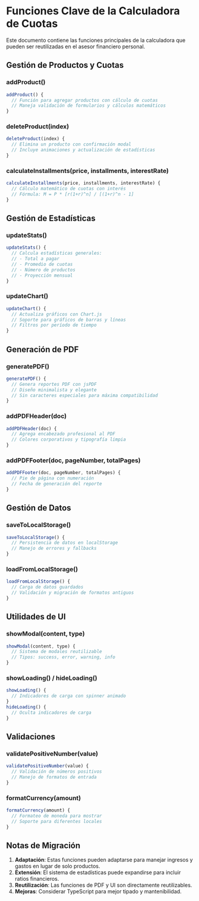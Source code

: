 # Funciones Clave de la Calculadora de Cuotas

Este documento contiene las funciones principales de la calculadora que pueden ser reutilizadas en el asesor financiero personal.

## Gestión de Productos y Cuotas

### addProduct()

```javascript
addProduct() {
  // Función para agregar productos con cálculo de cuotas
  // Maneja validación de formularios y cálculos matemáticos
}
```

### deleteProduct(index)

```javascript
deleteProduct(index) {
  // Elimina un producto con confirmación modal
  // Incluye animaciones y actualización de estadísticas
}
```

### calculateInstallments(price, installments, interestRate)

```javascript
calculateInstallments(price, installments, interestRate) {
  // Cálculo matemático de cuotas con interés
  // Fórmula: M = P * [r(1+r)^n] / [(1+r)^n - 1]
}
```

## Gestión de Estadísticas

### updateStats()

```javascript
updateStats() {
  // Calcula estadísticas generales:
  // - Total a pagar
  // - Promedio de cuotas
  // - Número de productos
  // - Proyección mensual
}
```

### updateChart()

```javascript
updateChart() {
  // Actualiza gráficos con Chart.js
  // Soporte para gráficos de barras y líneas
  // Filtros por período de tiempo
}
```

## Generación de PDF

### generatePDF()

```javascript
generatePDF() {
  // Genera reportes PDF con jsPDF
  // Diseño minimalista y elegante
  // Sin caracteres especiales para máxima compatibilidad
}
```

### addPDFHeader(doc)

```javascript
addPDFHeader(doc) {
  // Agrega encabezado profesional al PDF
  // Colores corporativos y tipografía limpia
}
```

### addPDFFooter(doc, pageNumber, totalPages)

```javascript
addPDFFooter(doc, pageNumber, totalPages) {
  // Pie de página con numeración
  // Fecha de generación del reporte
}
```

## Gestión de Datos

### saveToLocalStorage()

```javascript
saveToLocalStorage() {
  // Persistencia de datos en localStorage
  // Manejo de errores y fallbacks
}
```

### loadFromLocalStorage()

```javascript
loadFromLocalStorage() {
  // Carga de datos guardados
  // Validación y migración de formatos antiguos
}
```

## Utilidades de UI

### showModal(content, type)

```javascript
showModal(content, type) {
  // Sistema de modales reutilizable
  // Tipos: success, error, warning, info
}
```

### showLoading() / hideLoading()

```javascript
showLoading() {
  // Indicadores de carga con spinner animado
}
hideLoading() {
  // Oculta indicadores de carga
}
```

## Validaciones

### validatePositiveNumber(value)

```javascript
validatePositiveNumber(value) {
  // Validación de números positivos
  // Manejo de formatos de entrada
}
```

### formatCurrency(amount)

```javascript
formatCurrency(amount) {
  // Formateo de moneda para mostrar
  // Soporte para diferentes locales
}
```

## Notas de Migración

1. **Adaptación**: Estas funciones pueden adaptarse para manejar ingresos y gastos en lugar de solo productos.
2. **Extensión**: El sistema de estadísticas puede expandirse para incluir ratios financieros.
3. **Reutilización**: Las funciones de PDF y UI son directamente reutilizables.
4. **Mejoras**: Considerar TypeScript para mejor tipado y mantenibilidad.
